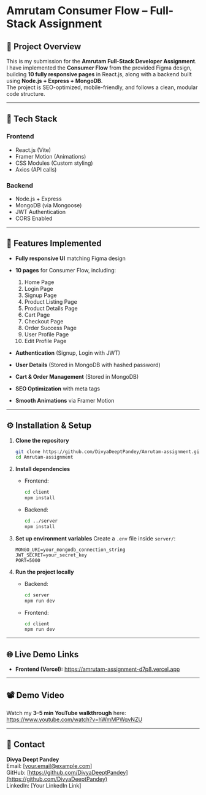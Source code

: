 # Amrutam Consumer Flow – Full-Stack Assignment

## 📌 Project Overview
This is my submission for the **Amrutam Full-Stack Developer Assignment**.  
I have implemented the **Consumer Flow** from the provided Figma design, building **10 fully responsive pages** in React.js, along with a backend built using **Node.js + Express + MongoDB**.  
The project is SEO-optimized, mobile-friendly, and follows a clean, modular code structure.

---

## 🚀 Tech Stack

### Frontend
- React.js (Vite)
- Framer Motion (Animations)
- CSS Modules (Custom styling)
- Axios (API calls)

### Backend
- Node.js + Express
- MongoDB (via Mongoose)
- JWT Authentication
- CORS Enabled

---

## 📄 Features Implemented

- **Fully responsive UI** matching Figma design
- **10 pages** for Consumer Flow, including:
  1. Home Page  
  2. Login Page  
  3. Signup Page  
  4. Product Listing Page  
  5. Product Details Page  
  6. Cart Page  
  7. Checkout Page  
  8. Order Success Page  
  9. User Profile Page
  10. Edit Profile Page

- **Authentication** (Signup, Login with JWT)
- **User Details** (Stored in MongoDB with hashed password)
- **Cart & Order Management** (Stored in MongoDB)
- **SEO Optimization** with meta tags
- **Smooth Animations** via Framer Motion

---

## ⚙️ Installation & Setup

1. **Clone the repository**
   ```bash
   git clone https://github.com/DivyaDeeptPandey/Amrutam-assignment.git
   cd Amrutam-assignment
   ```

2. **Install dependencies**
   - Frontend:
     ```bash
     cd client
     npm install
     ```
   - Backend:
     ```bash
     cd ../server
     npm install
     ```

3. **Set up environment variables**
   Create a `.env` file inside `server/`:
   ```
   MONGO_URI=your_mongodb_connection_string
   JWT_SECRET=your_secret_key
   PORT=5000
   ```

4. **Run the project locally**
   - Backend:
     ```bash
     cd server
     npm run dev
     ```
   - Frontend:
     ```bash
     cd client
     npm run dev
     ```

---

## 🌐 Live Demo Links

- **Frontend (Vercel):** https://amrutam-assignment-d7p8.vercel.app
---

## 📽️ Demo Video
Watch my **3–5 min YouTube walkthrough** here: https://www.youtube.com/watch?v=hWmMPWqvNZU

---

## 📧 Contact
**Divya Deept Pandey**  
Email: [your.email@example.com]  
GitHub: [https://github.com/DivyaDeeptPandey](https://github.com/DivyaDeeptPandey)  
LinkedIn: [Your LinkedIn Link]
